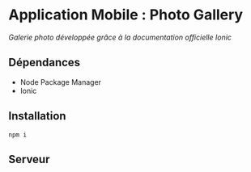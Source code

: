 # Application Mobile : Photo Gallery
*Galerie photo développée grâce à la documentation officielle Ionic*

## Dépendances
- Node Package Manager
- Ionic

## Installation

``
npm i 
``

## Serveur